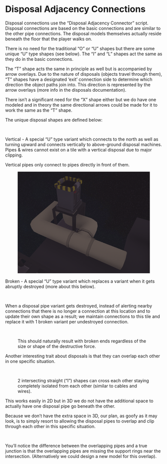 # Disposal Adjacency Connections

Disposal connections use the “Disposal Adjacency Connector” script. Disposal connections are based on the basic connections and are similar to the other pipe connections. The disposal models themselves actually reside beneath the floor that the player walks on.

There is no need for the traditional “O” or “U” shapes but there are some unique “U” type shapes (see below). The “I” and “L” shapes act the same as they do in the basic connections.

The “T” shape acts the same in principle as well but is accompanied by arrow overlays. Due to the nature of disposals (objects travel through them), “T” shapes have a designated ‘exit’ connection side to determine which direction the object paths join into. This direction is represented by the arrow overlays (more info in the disposals documentation).

There isn’t a significant need for the “X” shape either but we do have one modeled and in theory the same directional arrows could be made for it to work the same as the “T” shape.

The unique disposal shapes are defined below:

<figure><img src="https://lh3.googleusercontent.com/-G4tZ9jhJbdnmMR2C9vy6uSlB723WcSK7iX1g7gpls22wcGjJIF6iJNRp3OBP3LNRoBLCEs4Irsv3-N_MIgICrdORDMoO6WP4uu2emNLL6fuWFmxFzBGonUgUm0k2FkLNL-pKXEC1Tt2BiDMZH6stA" alt=""><figcaption></figcaption></figure>

Vertical - A special “U” type variant which connects to the north as well as turning upward and connects vertically to above-ground disposal machines. Pipes & wires cannot exist on a tile with a vertical disposal due to major clipping.

Vertical pipes only connect to pipes directly in front of them.

<figure><img src="../../.gitbook/assets/image (27).png" alt=""><figcaption></figcaption></figure>

Broken - A special “U” type variant which replaces a variant when it gets abruptly destroyed (more about this below).

<figure><img src="https://lh6.googleusercontent.com/LnqVLgV2nFvegPzaMDaVf_nWgvtuLYiadFBXWpq1BcTAGCbkvwNWvGdwjxefFBF6J5dUlEPUiJ2yrpqinvhenB34ykMlCGZYd5zZllr6qFuR-W0QbTJSwhRKd1y-TZbS8ImfMRmsEhZHRx6IQHNCGg" alt=""><figcaption></figcaption></figure>

When a disposal pipe variant gets destroyed, instead of alerting nearby connections that there is no longer a connection at this location and to update their own shape as a result; we maintain connections to this tile and replace it with 1 broken variant per undestroyed connection.

<figure><img src="https://lh4.googleusercontent.com/nZM3jprlrNm_5bNZO8XvHXisHCn9KYnAhdYP5dS2BMzfIXNX1dAZb2Pk8rtc8tbYp6gaE6Xs8ZjuGgWn6bqdK2KfXvNg0vl5v8e3ZcwV1tcb85SnuYlIakZGQtJZ01GAnKL3bpmcOg-XqCkDGgTL9Q" alt=""><figcaption><p>This should naturally result with broken ends regardless of the size or shape of the destructive force.</p></figcaption></figure>

Another interesting trait about disposals is that they can overlap each other in one specific situation.

<figure><img src="https://lh3.googleusercontent.com/fZqU50sIgdaZ_WKTiCc0yrycy4RAnU3ooePXNXb2Tim04sRF6_l3eHmk2NkkiRmZZdzpKNOoiNi9rnzJUL1vdfY86cWIfxTGQno-ZpzpIrhXlPRBVlnHwtnVhj8y2-SlKdbtvBAda9RGu4Ha_BI99Q" alt=""><figcaption><p>2 intersecting straight (“I”) shapes can cross each other staying completely isolated from each other (similar to cables and wires).</p></figcaption></figure>

This works easily in 2D but in 3D we do not have the additional space to actually have one disposal pipe go beneath the other.

Because we don’t have the extra space in 3D, our plan, as goofy as it may look, is to simply resort to allowing the disposal pipes to overlap and clip through each other in this specific situation.

<figure><img src="https://lh5.googleusercontent.com/grDqGMY5F4qdKYADAiby8QuQwvFe1KwaAiQcaxcSkbZC8ighbxJ95ruCOdy6Ctfxeh6enNy56v4JYRx4V6Xnyg4Llv-GcDiTo3fimoP4QQGrByvkYI2S0DKkZKptNwdzxbnGKrmg64GdrYXmA8eceQ" alt=""><figcaption></figcaption></figure>

You’ll notice the difference between the overlapping pipes and a true junction is that the overlapping pipes are missing the support rings near the intersection. (Alternatively we could design a new model for this overlap).
